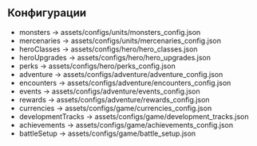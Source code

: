 ## Конфигурации

- monsters → assets/configs/units/monsters_config.json
- mercenaries → assets/configs/units/mercenaries_config.json
- heroClasses → assets/configs/hero/hero_classes.json
- heroUpgrades → assets/configs/hero/hero_upgrades.json
- perks → assets/configs/hero/perks_config.json
- adventure → assets/configs/adventure/adventure_config.json
- encounters → assets/configs/adventure/encounters_config.json
- events → assets/configs/adventure/events_config.json
- rewards → assets/configs/adventure/rewards_config.json
- currencies → assets/configs/game/currencies_config.json
- developmentTracks → assets/configs/game/development_tracks.json
- achievements → assets/configs/game/achievements_config.json
- battleSetup → assets/configs/game/battle_setup.json

